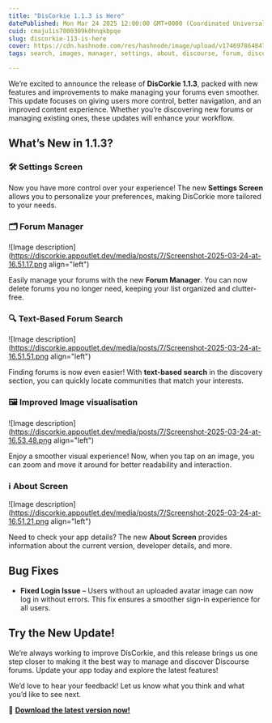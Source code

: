 ```yaml
---
title: "DisCorkie 1.1.3 is Here"
datePublished: Mon Mar 24 2025 12:00:00 GMT+0000 (Coordinated Universal Time)
cuid: cmaju1is7000309k0hnqkbpqe
slug: discorkie-113-is-here
cover: https://cdn.hashnode.com/res/hashnode/image/upload/v1746978648478/901961bf-4e36-421c-963a-18caaa4f7b77.png
tags: search, images, manager, settings, about, discourse, forum, discorkie

---
```


We’re excited to announce the release of **DisCorkie 1.1.3**, packed with new features and improvements to make managing your forums even smoother. This update focuses on giving users more control, better navigation, and an improved content experience. Whether you’re discovering new forums or managing existing ones, these updates will enhance your workflow.

## **What’s New in 1.1.3?**

### 🛠️ **Settings Screen**

Now you have more control over your experience! The new **Settings Screen** allows you to personalize your preferences, making DisCorkie more tailored to your needs.

### 🗂️ **Forum Manager**

![Image description](https://discorkie.appoutlet.dev/media/posts/7/Screenshot-2025-03-24-at-16.51.17.png align="left")

Easily manage your forums with the new **Forum Manager**. You can now delete forums you no longer need, keeping your list organized and clutter-free.

### 🔍 **Text-Based Forum Search**

![Image description](https://discorkie.appoutlet.dev/media/posts/7/Screenshot-2025-03-24-at-16.51.51.png align="left")

Finding forums is now even easier! With **text-based search** in the discovery section, you can quickly locate communities that match your interests.

### 🖼️ **Improved Image visualisation**

![Image description](https://discorkie.appoutlet.dev/media/posts/7/Screenshot-2025-03-24-at-16.53.48.png align="left")

Enjoy a smoother visual experience! Now, when you tap on an image, you can zoom and move it around for better readability and interaction.

### ℹ️ **About Screen**

![Image description](https://discorkie.appoutlet.dev/media/posts/7/Screenshot-2025-03-24-at-16.51.21.png align="left")

Need to check your app details? The new **About Screen** provides information about the current version, developer details, and more.

## **Bug Fixes**

* **Fixed Login Issue** – Users without an uploaded avatar image can now log in without errors. This fix ensures a smoother sign-in experience for all users.
    

## **Try the New Update!**

We’re always working to improve DisCorkie, and this release brings us one step closer to making it the best way to manage and discover Discourse forums. Update your app today and explore the latest features!

We’d love to hear your feedback! Let us know what you think and what you’d like to see next.

🚀 [**Download the latest version now!**](https://discorkie.appoutlet.dev/?#download)